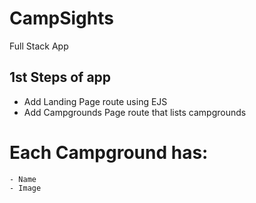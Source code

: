 # CampSights
Full Stack App


## 1st Steps of app

- Add Landing Page route using EJS
- Add Campgrounds Page route that lists campgrounds

# Each Campground has:
    - Name
    - Image
